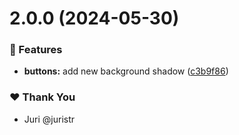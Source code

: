 # 2.0.0 (2024-05-30)


### 🚀 Features

- **buttons:** add new background shadow ([c3b9f86](https://github.com/thashimoto1998/tuskydesign/commit/c3b9f86))

### ❤️  Thank You

- Juri @juristr